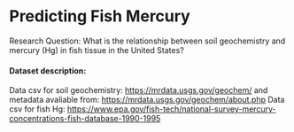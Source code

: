 # Predicting Fish Mercury
Research Question: What is the relationship between soil geochemistry and mercury (Hg) in fish tissue in the United States?

#### Dataset description:
Data csv for soil geochemistry: https://mrdata.usgs.gov/geochem/ and metadata avaliable from: https://mrdata.usgs.gov/geochem/about.php
Data csv for fish Hg: https://www.epa.gov/fish-tech/national-survey-mercury-concentrations-fish-database-1990-1995
